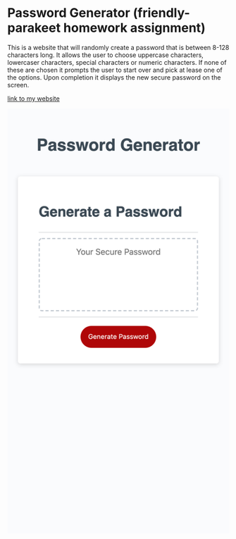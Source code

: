 # Password Generator (friendly-parakeet homework assignment)

This is a website that will randomly create a password that is between 8-128 characters long. 
It allows the user to choose uppercase characters, lowercaser characters, special characters or numeric characters. 
If none of these are chosen it prompts the user to start over and pick at lease one of the options.
Upon completion it displays the new secure password on the screen.

[link to my website](https://ryannekillian.github.io/friendly-parakeet/)

![this is a screenshot of my website](./screenshot.png)


